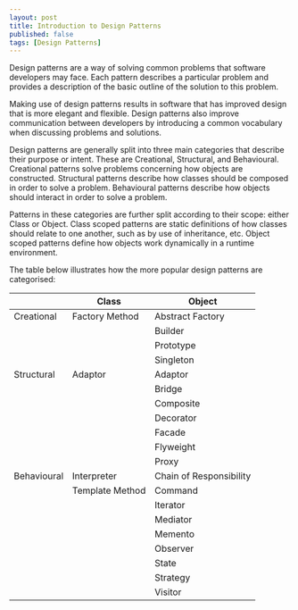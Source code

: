 ```yaml
---
layout: post
title: Introduction to Design Patterns
published: false
tags: [Design Patterns]
---
```


Design patterns are a way of solving common problems that software developers may face. Each pattern describes a particular problem and provides a description of the basic outline of the solution to this problem.

Making use of design patterns results in software that has improved design that is more elegant and flexible. Design patterns also improve communication between developers by introducing a common vocabulary when discussing problems and solutions.

Design patterns are generally split into three main categories that describe their purpose or intent. These are Creational, Structural, and Behavioural. Creational patterns solve problems concerning how objects are constructed. Structural patterns describe how classes should be composed in order to solve a problem. Behavioural patterns describe how objects should interact in order to solve a problem.

Patterns in these categories are further split according to their scope: either Class or Object. Class scoped patterns are static definitions of how classes should relate to one another, such as by use of inheritance, etc. Object scoped patterns define how objects work dynamically in a runtime environment.

The table below illustrates how the more popular design patterns are categorised:

|             | Class           | Object                  |
|-------------|-----------------|-------------------------|
| Creational  | Factory Method  | Abstract Factory        |
|             |                 | Builder                 |
|             |                 | Prototype               |
|             |                 | Singleton               |
| Structural  | Adaptor         | Adaptor                 |
|             |                 | Bridge                  |
|             |                 | Composite               |
|             |                 | Decorator               |
|             |                 | Facade                  |
|             |                 | Flyweight               |
|             |                 | Proxy                   |
| Behavioural | Interpreter     | Chain of Responsibility |
|             | Template Method | Command                 |
|             |                 | Iterator                |
|             |                 | Mediator                |
|             |                 | Memento                 |
|             |                 | Observer                |
|             |                 | State                   |
|             |                 | Strategy                |
|             |                 | Visitor                 |
